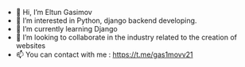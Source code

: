 - 👋 Hi, I’m Eltun Gasimov
- 👀 I’m interested in Python, django backend developing.
- 🌱 I’m currently learning Django
- 💞️ I’m looking to collaborate in the industry related to the creation of websites
- 📫 You can contact with me : https://t.me/gas1movv21

<!---
gasimovv21/gasimovv21 is a ✨ special ✨ repository because its `README.md` (this file) appears on your GitHub profile.
You can click the Preview link to take a look at your changes.
--->
